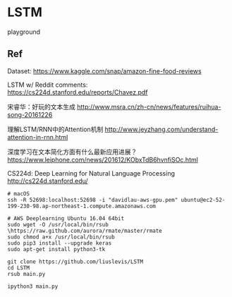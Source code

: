# LSTM
playground


## Ref

Dataset: https://www.kaggle.com/snap/amazon-fine-food-reviews

LSTM w/ Reddit comments: https://cs224d.stanford.edu/reports/Chavez.pdf

宋睿华：好玩的文本生成 http://www.msra.cn/zh-cn/news/features/ruihua-song-20161226

理解LSTM/RNN中的Attention机制 http://www.jeyzhang.com/understand-attention-in-rnn.html

深度学习在文本简化方面有什么最新应用进展？ https://www.leiphone.com/news/201612/KObxTdB6hvnfiSOc.html

CS224d: Deep Learning for Natural Language Processing http://cs224d.stanford.edu/

```
# macOS
ssh -R 52698:localhost:52698 -i "davidlau-aws-gpu.pem" ubuntu@ec2-52-199-230-98.ap-northeast-1.compute.amazonaws.com

# AWS Deeplearning Ubuntu 16.04 64bit
sudo wget -O /usr/local/bin/rsub \https://raw.github.com/aurora/rmate/master/rmate
sudo chmod a+x /usr/local/bin/rsub
sudo pip3 install --upgrade keras
sudo apt-get install python3-tk

git clone https://github.com/liuslevis/LSTM
cd LSTM
rsub main.py

ipython3 main.py
```
